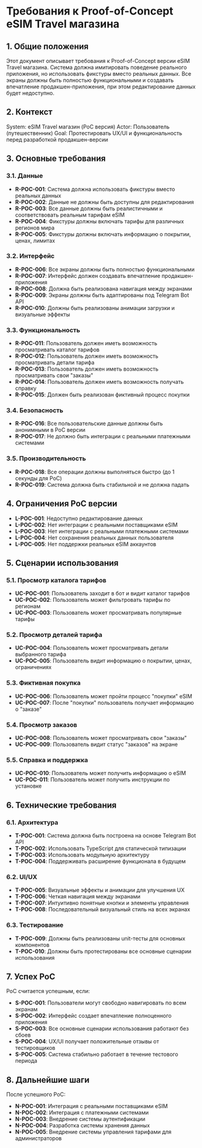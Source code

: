 # Требования к Proof-of-Concept eSIM Travel магазина

## 1. Общие положения

Этот документ описывает требования к Proof-of-Concept версии eSIM Travel магазина. Система должна имитировать поведение реального приложения, но использовать фикстуры вместо реальных данных. Все экраны должны быть полностью функциональными и создавать впечатление продакшен-приложения, при этом редактирование данных будет недоступно.

## 2. Контекст

System: eSIM Travel магазин (PoC версия)
Actor: Пользователь (путешественник)
Goal: Протестировать UX/UI и функциональность перед разработкой продакшен-версии

## 3. Основные требования

### 3.1. Данные
- **R-POC-001**: Система должна использовать фикстуры вместо реальных данных
- **R-POC-002**: Данные не должны быть доступны для редактирования
- **R-POC-003**: Все данные должны быть реалистичными и соответствовать реальным тарифам eSIM
- **R-POC-004**: Фикстуры должны включать тарифы для различных регионов мира
- **R-POC-005**: Фикстуры должны включать информацию о покрытии, ценах, лимитах

### 3.2. Интерфейс
- **R-POC-006**: Все экраны должны быть полностью функциональными
- **R-POC-007**: Интерфейс должен создавать впечатление продакшен-приложения
- **R-POC-008**: Должна быть реализована навигация между экранами
- **R-POC-009**: Экраны должны быть адаптированы под Telegram Bot API
- **R-POC-010**: Должны быть реализованы анимации загрузки и визуальные эффекты

### 3.3. Функциональность
- **R-POC-011**: Пользователь должен иметь возможность просматривать каталог тарифов
- **R-POC-012**: Пользователь должен иметь возможность просматривать детали тарифа
- **R-POC-013**: Пользователь должен иметь возможность просматривать свои "заказы"
- **R-POC-014**: Пользователь должен иметь возможность получать справку
- **R-POC-015**: Должен быть реализован фиктивный процесс покупки

### 3.4. Безопасность
- **R-POC-016**: Все пользовательские данные должны быть анонимными в PoC версии
- **R-POC-017**: Не должно быть интеграции с реальными платежными системами

### 3.5. Производительность
- **R-POC-018**: Все операции должны выполняться быстро (до 1 секунды для PoC)
- **R-POC-019**: Система должна быть стабильной и не должна падать

## 4. Ограничения PoC версии

- **L-POC-001**: Недоступно редактирование данных
- **L-POC-002**: Нет интеграции с реальными поставщиками eSIM
- **L-POC-003**: Нет интеграции с реальными платежными системами
- **L-POC-004**: Нет сохранения реальных данных пользователя
- **L-POC-005**: Нет поддержки реальных eSIM аккаунтов

## 5. Сценарии использования

### 5.1. Просмотр каталога тарифов
- **UC-POC-001**: Пользователь заходит в бот и видит каталог тарифов
- **UC-POC-002**: Пользователь может фильтровать тарифы по регионам
- **UC-POC-003**: Пользователь может просматривать популярные тарифы

### 5.2. Просмотр деталей тарифа
- **UC-POC-004**: Пользователь может просматривать детали выбранного тарифа
- **UC-POC-005**: Пользователь видит информацию о покрытии, ценах, ограничениях

### 5.3. Фиктивная покупка
- **UC-POC-006**: Пользователь может пройти процесс "покупки" eSIM
- **UC-POC-007**: После "покупки" пользователь получает информацию о "заказе"

### 5.4. Просмотр заказов
- **UC-POC-008**: Пользователь может просматривать свои "заказы"
- **UC-POC-009**: Пользователь видит статус "заказов" на экране

### 5.5. Справка и поддержка
- **UC-POC-010**: Пользователь может получить информацию о eSIM
- **UC-POC-011**: Пользователь может получить инструкции по установке

## 6. Технические требования

### 6.1. Архитектура
- **T-POC-001**: Система должна быть построена на основе Telegram Bot API
- **T-POC-002**: Использовать TypeScript для статической типизации
- **T-POC-003**: Использовать модульную архитектуру
- **T-POC-004**: Поддерживать расширение функционала в будущем

### 6.2. UI/UX
- **T-POC-005**: Визуальные эффекты и анимации для улучшения UX
- **T-POC-006**: Четкая навигация между экранами
- **T-POC-007**: Интуитивно понятные кнопки и элементы управления
- **T-POC-008**: Последовательный визуальный стиль на всех экранах

### 6.3. Тестирование
- **T-POC-009**: Должны быть реализованы unit-тесты для основных компонентов
- **T-POC-010**: Должны быть протестированы все основные сценарии использования

## 7. Успех PoC

PoC считается успешным, если:
- **S-POC-001**: Пользователи могут свободно навигировать по всем экранам
- **S-POC-002**: Интерфейс создает впечатление полноценного приложения
- **S-POC-003**: Все основные сценарии использования работают без сбоев
- **S-POC-004**: UX/UI получает положительные отзывы от тестировщиков
- **S-POC-005**: Система стабильно работает в течение тестового периода

## 8. Дальнейшие шаги

После успешного PoC:
- **N-POC-001**: Интеграция с реальными поставщиками eSIM
- **N-POC-002**: Интеграция с платежными системами
- **N-POC-003**: Внедрение системы аутентификации
- **N-POC-004**: Разработка системы хранения данных
- **N-POC-005**: Внедрение системы управления тарифами для администраторов